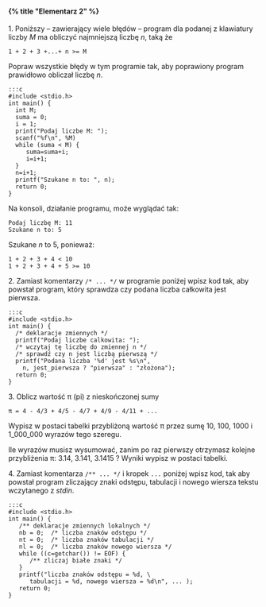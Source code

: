 #### {% title "Elementarz 2" %}

1\. Poniższy – zawierający wiele błędów – program dla podanej
z klawiatury liczby *M* ma obliczyć najmniejszą liczbę *n*, taką że

    1 + 2 + 3 +...+ n >= M

Popraw wszystkie błędy w tym programie tak, aby poprawiony program
prawidłowo obliczał liczbę *n*.

    :::c
    #include <stdio.h>
    int main() {
      int M;
      suma = 0;
      i = 1;
      print("Podaj liczbe M: ");
      scanf("%f\n", %M)
      while (suma < M) {
         suma=suma+i;
         i=i+1;
      }
      n=i+1;
      printf("Szukane n to: ", n);
      return 0;
    }

Na konsoli, działanie programu, może wyglądać tak:

    Podaj liczbę M: 11
    Szukane n to: 5

Szukane *n* to 5, ponieważ:

    1 + 2 + 3 + 4 < 10
    1 + 2 + 3 + 4 + 5 >= 10


2\. Zamiast komentarzy `/* ... */` w programie poniżej wpisz kod tak,
aby powstał program, który sprawdza czy podana liczba całkowita jest
pierwsza.

    :::c
    #include <stdio.h>
    int main() {
      /* deklaracje zmiennych */
      printf("Podaj liczbe calkowita: ");
      /* wczytaj tę liczbę do zmiennej n */
      /* sprawdź czy n jest liczbą pierwszą */
      printf("Podana liczba '%d' jest %s\n",
        n, jest_pierwsza ? "pierwsza" : "złożona");
      return 0;
    }

3\. Oblicz wartość π (pi) z nieskończonej sumy

    π = 4 - 4/3 + 4/5 - 4/7 + 4/9 - 4/11 + ...

Wypisz w postaci tabelki przybliżoną wartość π
przez sumę 10, 100, 1000 i 1_000_000 wyrazów tego szeregu.

Ile wyrazów musisz wysumować, zanim po raz pierwszy otrzymasz
kolejne przybliżenia  π: 3.14, 3.141, 3.1415 ?
Wyniki wypisz w postaci tabelki.


4\. Zamiast komentarza `/** ... */` i kropek `...` poniżej wpisz kod,
tak aby powstał program zliczający znaki odstępu, tabulacji i nowego
wiersza tekstu wczytanego z *stdin*.

    :::c
    #include <stdio.h>
    int main() {
       /** deklaracje zmiennych lokalnych */
       nb = 0;  /* liczba znaków odstępu */
       nt = 0;  /* liczba znaków tabulacji */
       nl = 0;  /* liczba znaków nowego wiersza */
       while ((c=getchar()) != EOF) {
          /** zliczaj białe znaki */
       }
       printf("liczba znaków odstępu = %d, \
          tabulacji = %d, nowego wiersza = %d\n", ... );
       return 0;
    }
